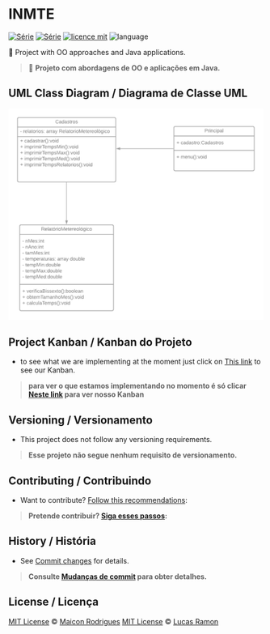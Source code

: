 

# INMTE
[![Série](https://img.shields.io/badge/Maiconrq-INMTE-orange)](https://github.com/Maiconrq/INMTE)
[![Série](https://img.shields.io/badge/lramon2001-INMTE-orange)](https://github.com/lramon2001/INMTE)
[![licence mit](https://img.shields.io/badge/licence-MIT-blue.svg)](https://github.com/Maiconrq/INMTE/blob/main/LICENSE)
![language](https://img.shields.io/badge/java-only-yellow)

:rocket: Project with OO approaches and Java applications. 

> :rocket: **Projeto com abordagens de OO e aplicações em Java.**

## UML Class Diagram / Diagrama de Classe UML
<img src="https://github.com/lramon2001/INMTE/blob/main/INMTE.png" alt="UMLDiagram" width="550"/>

## Project Kanban / Kanban do Projeto

- to see what we are implementing at the moment just click on [This link](https://trello.com/b/8oqCnlLg/inmte) to see our Kanban.  

> **para ver o que estamos implementando no momento é só clicar [Neste link](https://trello.com/b/8oqCnlLg/inmte) para ver nosso Kanban**

## Versioning / Versionamento
- This project does not follow any versioning requirements.

> **Esse projeto não segue nenhum requisito de versionamento.**


## Contributing / Contribuindo

- Want to contribute? [Follow this recommendations](./CONTRIBUTING.md):  

> **Pretende contribuir? [Siga esses passos](./CONTRIBUTING.md):**


## History / História
- See [Commit changes](https://github.com/Maiconrq/INMTE/commits/main) for details.

> **Consulte [Mudanças de commit](https://github.com/Maiconrq/INMTE/commits/main) para obter detalhes.**

## License / Licença
[MIT License](https://github.com/Maiconrq/INMTE/blob/main/LICENSE) © [Maicon Rodrigues](https://github.com/Maiconrq)
[MIT License](https://github.com/lramon2001/INMTE/blob/main/LICENSE) © [Lucas Ramon](https://github.com/lramon2001)
